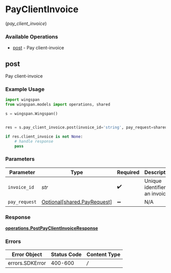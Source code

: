 # PayClientInvoice
(*pay_client_invoice*)

### Available Operations

* [post](#post) - Pay client-invoice

## post

Pay client-invoice

### Example Usage

```python
import wingspan
from wingspan.models import operations, shared

s = wingspan.Wingspan()


res = s.pay_client_invoice.post(invoice_id='string', pay_request=shared.PayRequest())

if res.client_invoice is not None:
    # handle response
    pass
```

### Parameters

| Parameter                                                        | Type                                                             | Required                                                         | Description                                                      |
| ---------------------------------------------------------------- | ---------------------------------------------------------------- | ---------------------------------------------------------------- | ---------------------------------------------------------------- |
| `invoice_id`                                                     | *str*                                                            | :heavy_check_mark:                                               | Unique identifier of an invoice                                  |
| `pay_request`                                                    | [Optional[shared.PayRequest]](../../models/shared/payrequest.md) | :heavy_minus_sign:                                               | N/A                                                              |


### Response

**[operations.PostPayClientInvoiceResponse](../../models/operations/postpayclientinvoiceresponse.md)**
### Errors

| Error Object    | Status Code     | Content Type    |
| --------------- | --------------- | --------------- |
| errors.SDKError | 400-600         | */*             |
